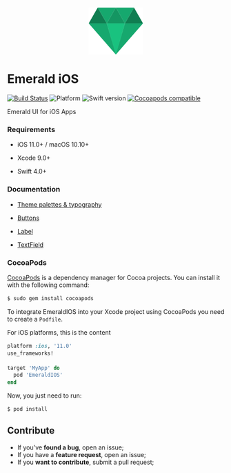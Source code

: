 <p align="center"><img src="https://github.com/cebroker/emerald-ios/blob/develop/emerald.svg" align="middle" width="25%" /></p>

# Emerald iOS 
[![Build Status](https://travis-ci.com/cebroker/emerald-ios.svg?branch=develop)](https://travis-ci.com/cebroker/emerald-ios)
![Platform](https://img.shields.io/badge/platform-iOS-blue.svg)
![Swift version](https://img.shields.io/badge/Swift-4.0%2B-orange.svg)
[![Cocoapods compatible](https://img.shields.io/badge/Cocoapods-compatible-4BC51D.svg?style=flat)](https://cocoapods.org)

Emerald UI for iOS Apps



### Requirements

- iOS 11.0+ / macOS 10.10+

- Xcode 9.0+

- Swift 4.0+

### Documentation
<ul class="icon-list">
  <li class="icon-list-item icon-list-item--spec"><a href="https://github.com/cebroker/emerald-ios/tree/develop/EmeraldIOS/Theme">Theme palettes & typography</a></li>
 </ul>
<ul class="icon-list">
  <li class="icon-list-item icon-list-item--spec"><a href="https://github.com/cebroker/emerald-ios/tree/develop/EmeraldIOS/UIModels/Button">Buttons</a></li>
  </ul>
 <ul class="icon-list">
  <li class="icon-list-item icon-list-item--spec"><a href="https://github.com/cebroker/emerald-ios/tree/develop/EmeraldIOS/UIModels/Label">Label</a></li>
  </ul>
  <ul class="icon-list">
  <li class="icon-list-item icon-list-item--spec"><a href="https://github.com/cebroker/emerald-ios/tree/develop/EmeraldIOS/UIModels/TextField">TextField</a></li>
  </ul>

### CocoaPods

 [CocoaPods](https://cocoapods.org/) is a dependency manager for Cocoa projects. You can install it with the following command:

```bash
$ sudo gem install cocoapods
```

To integrate EmeraldIOS into your Xcode project using CocoaPods you need to create a `Podfile`.

For iOS platforms, this is the content

```ruby
platform :ios, '11.0'
use_frameworks!

target 'MyApp' do
  pod 'EmeraldIOS'
end
```

Now, you just need to run:

```bash
$ pod install
```

## Contribute
- If you've __found a bug__, open an issue;
- If you have a __feature request__, open an issue;
- If you __want to contribute__, submit a pull request;

